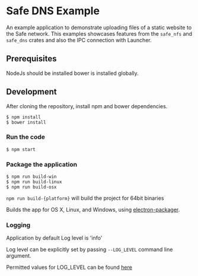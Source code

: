 # Safe DNS Example

An example application to demonstrate uploading files of a static website to the Safe network. 
This examples showcases features from the `safe_nfs` and `safe_dns` crates and also the IPC connection with Launcher. 

## Prerequisites
  NodeJs should be installed
  bower is installed globally. 

## Development

After cloning the repository, install npm and bower dependencies.
```
$ npm install
$ bower install
```

### Run the code

```
$ npm start
```

### Package the application

```
$ npm run build-win
$ npm run build-linux
$ npm run build-osx
```

`npm run build-{platform}` will build the project for 64bit binaries

Builds the app for OS X, Linux, and Windows, using [electron-packager](https://github.com/maxogden/electron-packager).

### Logging

Application by default Log level is 'info'

Log level can be explicitly set by passing `--LOG_LEVEL` command line argument.

Permitted values for LOG_LEVEL can be found [here](https://www.npmjs.com/package/npmlog#log-level-prefix-message)
